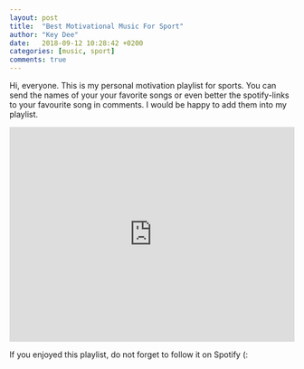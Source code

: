 ```yaml
---
layout: post
title:  "Best Motivational Music For Sport"
author: "Key Dee"
date:   2018-09-12 10:28:42 +0200
categories: [music, sport]
comments: true
---
```


Hi, everyone. This is my personal motivation playlist for sports.
You can send the names of your your favorite songs or even better the spotify-links to your favourite song in comments. 
I would be happy to add them into my playlist.

<iframe src="https://open.spotify.com/embed/user/11180822633/playlist/3RjW0bAX4ZMCWWzwEfafy8" width="100%" height="380" frameborder="0" allowtransparency="true" allow="encrypted-media"></iframe>

If you enjoyed this playlist, do not forget to follow it on Spotify (: